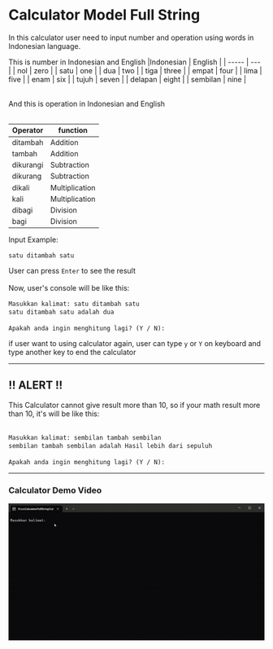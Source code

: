 # Calculator Model Full String

In this calculator user need to input number and operation using words in Indonesian Ianguage.  

This is number in Indonesian and English
|Indonesian | English |
| -----     | ---     |
| nol       | zero    | 
| satu      | one     |
| dua       | two     |
| tiga      | three   |
| empat     | four    |
| lima      | five    | 
| enam      | six     | 
| tujuh     | seven   | 
| delapan   | eight   | 
| sembilan  | nine    | 

<br> 
And this is operation in Indonesian and English <br> <br>

| Operator   | function       |
| -----      | ---            |
| ditambah   | Addition       |
| tambah     | Addition       |
| dikurangi  | Subtraction    |
| dikurang   | Subtraction    |
| dikali     | Multiplication |
| kali       | Multiplication |
| dibagi     | Division       |
| bagi       | Division       |  


Input Example:
```
satu ditambah satu
```
  User can press `Enter` to see the result  <br> <br>
  Now, user's console will be like this:
  ```
Masukkan kalimat: satu ditambah satu
satu ditambah satu adalah dua

Apakah anda ingin menghitung lagi? (Y / N):
```

if user want to using calculator again, user can type  `y` or `Y` on keyboard and type another key to end the calculator

---
## !! ALERT !!
This Calculator cannot give result more than 10, so if your math result more than 10, it's will be like this:
```

Masukkan kalimat: sembilan tambah sembilan
sembilan tambah sembilan adalah Hasil lebih dari sepuluh

Apakah anda ingin menghitung lagi? (Y / N):
```
 ---     
 ### Calculator Demo Video  
 
 ![](https://github.com/daffaputra09/assets/blob/main/CalculatorFullString.gif)
